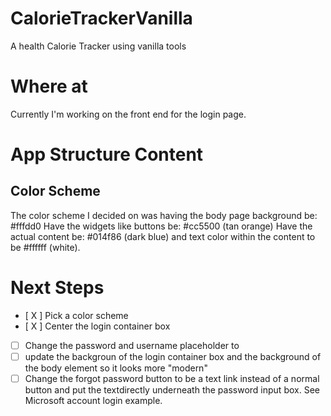 # CalorieTrackerVanilla
A health Calorie Tracker using vanilla tools

# Where at
Currently I'm working on the front end for the login page.

# App Structure Content

## Color Scheme 
The color scheme I decided on was having the body page background be: #fffdd0
Have the widgets like buttons be: #cc5500 (tan orange)
Have the actual content be: #014f86 (dark blue) and text color within the content to be #ffffff (white).

# Next Steps
- [ X ] Pick a color scheme
- [ X ] Center the login container box
- [ ] Change the password and username placeholder to 
- [ ] update the backgroun of the login container box and the background of the body element so it looks more "modern"
- [ ] Change the forgot password button to be a text link instead of a normal button and put the textdirectly underneath the password input box. See Microsoft account login example.
